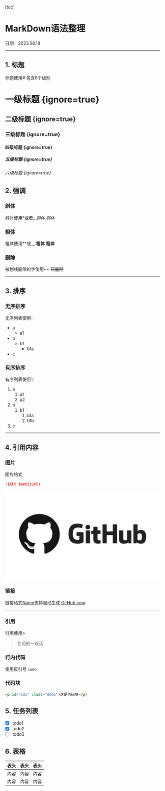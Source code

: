 [toc]
# MarkDown语法整理

日期：2023.08.18

---

## 1. 标题

标题使用#
包含6个级别
# 一级标题 {ignore=true}
## 二级标题 {ignore=true}
### 三级标题 {ignore=true}
#### 四级标题 {ignore=true}
##### 五级标题 {ignore=true}
###### 六级标题 {ignore=true}

## 2. 强调

### 斜体
斜体使用*或者_
*斜体*
_斜体_

### 粗体
粗体使用**或__
**粗体**
__粗体__

### 删除
被划线删除的字使用~~
~~已删除~~

---

## 3. 排序

### 无序排序
无序列表使用-
- a
    - a1 
- b
    - b1
        - b1a
- c

### 有序排序
有序列表使用1.
1. a
   1. a1
   2. a2
2. b
   1. b1
      1. b1a 
      2. b1b
3. c

---

## 4. 引用内容

### 图片
图片格式
```markdown
![Alt Text](url)
```
![GitHub Logo](../img/github_logo.png)

### 链接
链接格式[Name](url)支持自动生成
[GitHub.com](http://github.com)

---
### 引用
引用使用>
> 引用的一段话

### 行内代码
使用反引号
`code`

### 代码块

```html
<p id="id1" class="demo">这是代码块</p>
```

## 5. 任务列表
- [x] todo1
- [x] todo2
- [ ] todo3

## 6. 表格
表头|表头|表头
---|---|---
内容|内容|内容
内容|内容|内容